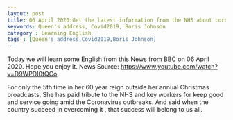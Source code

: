 ```yaml
---
layout: post
title: 06 April 2020:Get the latest information from the NHS about coronavirus .
keywords: Queen's address, Covid2019, Boris Johnson
category : Learning English
tags : [Queen's address,Covid2019,Boris Johnson]
---
```


Today we will learn some English from this News from BBC on 06 April 2020. Hope you enjoy it.
News Source: https://www.youtube.com/watch?v=D9WPDI0tQCo

For only the 5th time in her 60 year reign outside her annual Christmas broadcasts, She has paid tribute to the NHS and key workers for keep good and service going amid the Coronavirus outbreaks. And said when the country succeed in overcoming it , that success will belong to us all. 
